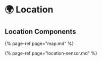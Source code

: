 # 🌍 Location

## Location Components

{% page-ref page="map.md" %}

{% page-ref page="location-sensor.md" %}

